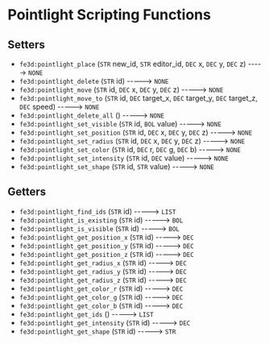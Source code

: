 # Pointlight Scripting Functions

## Setters

- `fe3d:pointlight_place` (`STR` new_id, `STR` editor_id, `DEC` x, `DEC` y, `DEC` z) -----> `NONE`
- `fe3d:pointlight_delete` (`STR` id) -----> `NONE`
- `fe3d:pointlight_move` (`STR` id, `DEC` x, `DEC` y, `DEC` z) -----> `NONE`
- `fe3d:pointlight_move_to` (`STR` id, `DEC` target_x, `DEC` target_y, `DEC` target_z, `DEC` speed) -----> `NONE`
- `fe3d:pointlight_delete_all` () -----> `NONE`
- `fe3d:pointlight_set_visible` (`STR` id, `BOL` value) -----> `NONE`
- `fe3d:pointlight_set_position` (`STR` id, `DEC` x, `DEC` y, `DEC` z) -----> `NONE`
- `fe3d:pointlight_set_radius` (`STR` id, `DEC` x, `DEC` y, `DEC` z) -----> `NONE`
- `fe3d:pointlight_set_color` (`STR` id, `DEC` r, `DEC` g, `DEC` b) -----> `NONE`
- `fe3d:pointlight_set_intensity` (`STR` id, `DEC` value) -----> `NONE`
- `fe3d:pointlight_set_shape` (`STR` id, `STR` value) -----> `NONE`

## Getters

- `fe3d:pointlight_find_ids` (`STR` id) -----> `LIST`
- `fe3d:pointlight_is_existing` (`STR` id) -----> `BOL`
- `fe3d:pointlight_is_visible` (`STR` id) -----> `BOL`
- `fe3d:pointlight_get_position_x` (`STR` id) -----> `DEC`
- `fe3d:pointlight_get_position_y` (`STR` id) -----> `DEC`
- `fe3d:pointlight_get_position_z` (`STR` id) -----> `DEC`
- `fe3d:pointlight_get_radius_x` (`STR` id) -----> `DEC`
- `fe3d:pointlight_get_radius_y` (`STR` id) -----> `DEC`
- `fe3d:pointlight_get_radius_z` (`STR` id) -----> `DEC`
- `fe3d:pointlight_get_color_r` (`STR` id) -----> `DEC`
- `fe3d:pointlight_get_color_g` (`STR` id) -----> `DEC`
- `fe3d:pointlight_get_color_b` (`STR` id) -----> `DEC`
- `fe3d:pointlight_get_ids` () -----> `LIST`
- `fe3d:pointlight_get_intensity` (`STR` id) -----> `DEC`
- `fe3d:pointlight_get_shape` (`STR` id) -----> `STR`
